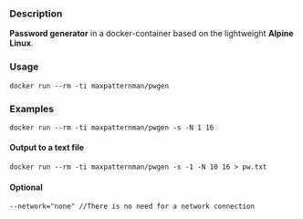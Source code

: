 ### Description

**Password generator** in a docker-container based on the lightweight **Alpine Linux**.

### Usage

    docker run --rm -ti maxpatternman/pwgen

### Examples

    docker run --rm -ti maxpatternman/pwgen -s -N 1 16

#### Output to a text file

    docker run --rm -ti maxpatternman/pwgen -s -1 -N 10 16 > pw.txt

#### Optional

    --network="none" //There is no need for a network connection

